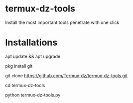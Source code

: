 # termux-dz-tools
Install the most important tools penetrate with one click 
# Installations 

apt update && apt upgrade

pkg install git

git clone https://github.com/Termux-dz/termux-dz-tools.git

cd termux-dz-tools

python termux-dz-tools.py
